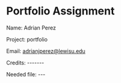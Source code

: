 # Portfolio Assignment

Name: Adrian Perez

Project: portfolio

Email: adrianjperez@lewisu.edu


Credits: -------


Needed file:  ---




